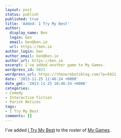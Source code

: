 ```yaml
---
layout: post
status: publish
published: true
title: 'Added: I Try My Best'
author:
  display_name: Ben
  login: ben
  email: ben@ben.ie
  url: https://ben.ie
author_login: ben
author_email: ben@ben.ie
author_url: https://ben.ie
excerpt: I've added another game to My Games.
wordpress_id: 5021
wordpress_url: https://thenorobotsblog.com/?p=5021
date: '2013-11-25 11:46:24 +0000'
date_gmt: '2013-11-25 10:46:24 +0000'
categories:
- Comedy
- Interactive Fiction
- Parish Notices
tags:
- I Try My Best
comments: []
---
```

<p>I've added <a title="I Try My Best" href="https://ben.ie/my-games/i-try-my-best/" target="_blank">I Try My Best</a> to the roster of <a title="My Games" href="https://ben.ie/my-games/">My Games</a>.</p>
